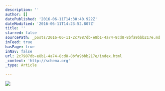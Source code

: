 ```yaml
---
description: ''
author: []
datePublished: '2016-06-11T14:30:40.922Z'
dateModified: '2016-06-11T14:23:52.807Z'
title: ''
starred: false
sourcePath: _posts/2016-06-11-2c7987db-e8b1-4a74-8cd8-8bfa9bbb217e.md
inFeed: true
hasPage: true
inNav: false
url: 2c7987db-e8b1-4a74-8cd8-8bfa9bbb217e/index.html
_context: 'http://schema.org'
_type: Article

---
```

![](https://the-grid-user-content.s3-us-west-2.amazonaws.com/473a26c4-9f40-4373-ac11-dcc5760f8b2c.jpg)